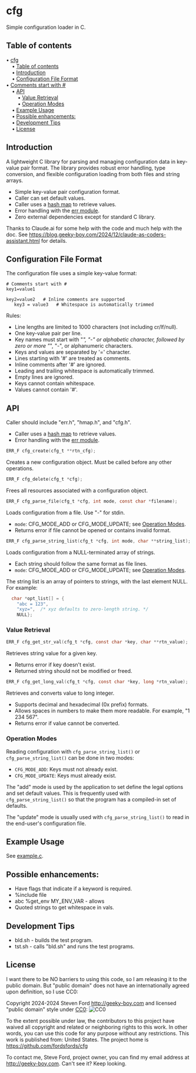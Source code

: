 # cfg
Simple configuration loader in C.


## Table of contents

<!-- mdtoc-start -->
&bull; [cfg](#cfg)  
&nbsp;&nbsp;&nbsp;&nbsp;&bull; [Table of contents](#table-of-contents)  
&nbsp;&nbsp;&nbsp;&nbsp;&bull; [Introduction](#introduction)  
&nbsp;&nbsp;&nbsp;&nbsp;&bull; [Configuration File Format](#configuration-file-format)  
&bull; [Comments start with #](#comments-start-with-)  
&nbsp;&nbsp;&nbsp;&nbsp;&bull; [API](#api)  
&nbsp;&nbsp;&nbsp;&nbsp;&nbsp;&nbsp;&nbsp;&nbsp;&bull; [Value Retrieval](#value-retrieval)  
&nbsp;&nbsp;&nbsp;&nbsp;&nbsp;&nbsp;&nbsp;&nbsp;&bull; [Operation Modes](#operation-modes)  
&nbsp;&nbsp;&nbsp;&nbsp;&bull; [Example Usage](#example-usage)  
&nbsp;&nbsp;&nbsp;&nbsp;&bull; [Possible enhancements:](#possible-enhancements)  
&nbsp;&nbsp;&nbsp;&nbsp;&bull; [Development Tips](#development-tips)  
&nbsp;&nbsp;&nbsp;&nbsp;&bull; [License](#license)  
<!-- TOC created by '../mdtoc/mdtoc.pl README.md' (see https://github.com/fordsfords/mdtoc) -->
<!-- mdtoc-end -->


## Introduction

A lightweight C library for parsing and managing configuration data in key-value pair format. The library provides robust error handling, type conversion, and flexible configuration loading from both files and string arrays.

- Simple key-value pair configuration format.
- Caller can set default values.
- Caller uses a [hash map](https://github.com/fordsfords/hmap) to retrieve values.
- Error handling with the [err module](https://github.com/fordsfords/err).
- Zero external dependencies except for standard C library.

Thanks to Claude.ai for some help with the code and much help with the doc.
See https://blog.geeky-boy.com/2024/12/claude-as-coders-assistant.html for details.
 

## Configuration File Format

The configuration file uses a simple key-value format:
```
# Comments start with #
key1=value1

key2=value2   # Inline comments are supported
   key3 = value3   # Whitespace is automatically trimmed
```

Rules:
- Line lengths are limited to 1000 characters (not including cr/lf/null).
- One key-value pair per line.
- Key names must start with "_", "-" or alphabetic character,
followed by zero or more "_", "-", or alphanumeric characters.
- Keys and values are separated by '=' character.
- Lines starting with '#' are treated as comments.
- Inline comments after '#' are ignored.
- Leading and trailing whitespace is automatically trimmed.
- Empty lines are ignored.
- Keys cannot contain whitespace.
- Values cannot contain '#'.


## API

Caller should include "err.h", "hmap.h", and "cfg.h".
- Caller uses a [hash map](https://github.com/fordsfords/hmap) to retrieve values.
- Error handling with the [err module](https://github.com/fordsfords/err).

```c
ERR_F cfg_create(cfg_t **rtn_cfg);
```
Creates a new configuration object. Must be called before any other operations.

```c
ERR_F cfg_delete(cfg_t *cfg);
```
Frees all resources associated with a configuration object.

```c
ERR_F cfg_parse_file(cfg_t *cfg, int mode, const char *filename);
```
Loads configuration from a file. Use "-" for stdin.
- `mode`: CFG_MODE_ADD or CFG_MODE_UPDATE; see [Operation Modes](#operational-modes).
- Returns error if file cannot be opened or contains invalid format.

```c
ERR_F cfg_parse_string_list(cfg_t *cfg, int mode, char **string_list);
```
Loads configuration from a NULL-terminated array of strings.
- Each string should follow the same format as file lines.
- `mode`: CFG_MODE_ADD or CFG_MODE_UPDATE; see [Operation Modes](#operational-modes).

The string list is an array of pointers to strings, with the last element NULL.
For example:
```c
  char *opt_list[] = {
    "abc = 123",
    "xyz=",  /* xyz defaults to zero-length string. */
    NULL};
```

### Value Retrieval

```c
ERR_F cfg_get_str_val(cfg_t *cfg, const char *key, char **rtn_value);
```
Retrieves string value for a given key.
- Returns error if key doesn't exist.
- Returned string should not be modified or freed.

```c
ERR_F cfg_get_long_val(cfg_t *cfg, const char *key, long *rtn_value);
```
Retrieves and converts value to long integer.
- Supports decimal and hexadecimal (0x prefix) formats.
- Allows spaces in numbers to make them more readable. For example, "1 234 567".
- Returns error if value cannot be converted.

### Operation Modes

Reading configuration with `cfg_parse_string_list()` or `cfg_parse_string_list()`
can be done in two modes:
- `CFG_MODE_ADD`: Keys must not already exist.
- `CFG_MODE_UPDATE`: Keys must already exist.

The "add" mode is used by the application to set define the legal options
and set default values.
This is frequently used with `cfg_parse_string_list()` so that the program
has a compiled-in set of defaults.

The "update" mode is usually used with `cfg_parse_string_list()` to read in
the end-user's configuration file.


## Example Usage

See [example.c](example.c).


## Possible enhancements:

* Have flags that indicate if a keyword is required.
* %include file
* abc %get_env MY_ENV_VAR - allows
* Quoted strings to get whitespace in vals.


## Development Tips

* bld.sh - builds the test program.
* tst.sh - calls "bld.sh" and runs the test programs.


## License

I want there to be NO barriers to using this code, so I am releasing it to the public domain.  But "public domain" does not have an internationally agreed upon definition, so I use CC0:

Copyright 2024-2024 Steven Ford http://geeky-boy.com and licensed
"public domain" style under
[CC0](http://creativecommons.org/publicdomain/zero/1.0/):
![CC0](https://licensebuttons.net/p/zero/1.0/88x31.png "CC0")

To the extent possible under law, the contributors to this project have
waived all copyright and related or neighboring rights to this work.
In other words, you can use this code for any purpose without any
restrictions.  This work is published from: United States.  The project home
is https://github.com/fordsfords/cfg

To contact me, Steve Ford, project owner, you can find my email address
at http://geeky-boy.com.  Can't see it?  Keep looking.
